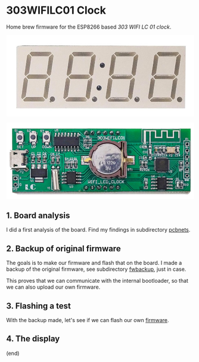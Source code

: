 # 303WIFILC01 Clock

Home brew firmware for the ESP8266 based _303 WIFI LC 01 clock_.

![front](pcbnets/front.jpg)

![back](pcbnets/pcb.png)


## 1. Board analysis

I did a first analysis of the board.
Find my findings in subdirectory [pcbnets](pcbnets).


## 2. Backup of original firmware

The goals is to make our firmware and flash that on the board.
I made a backup of the original firmware, see subdirectory [fwbackup](fwbackup), just in case.

This proves that we can communicate with the internal bootloader, so that we can also upload our own firmware.


## 3. Flashing a test

With the backup made, let's see if we can flash our own
[firmware](flash).


## 4. The display

(end)

